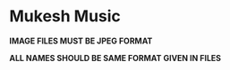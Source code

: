 # Mukesh Music

**IMAGE FILES MUST BE JPEG FORMAT**

**ALL NAMES SHOULD BE SAME FORMAT GIVEN IN FILES**
